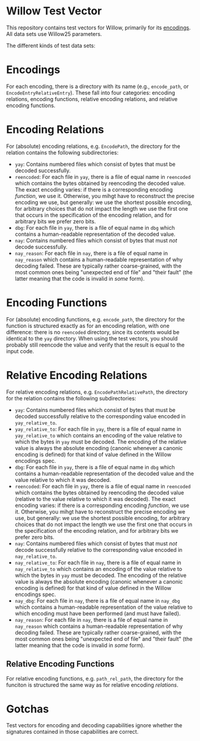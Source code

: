 # Willow Test Vector

This repository contains test vectors for Willow, primarily for its [encodings](https://willowprotocol.org/specs/encodings). All data sets use Willow25 parameters.

The different kinds of test data sets:

# Encodings

For each encoding, there is a directory with its name (e.g., `encode_path`, or `EncodeEntryRelativeEntry`). These fall into four categories: encoding relations, encoding functions, relative encoding relations, and relative encoding functions.

# Encoding Relations

For (absolute) encoding relations, e.g. `EncodePath`, the directory for the relation contains the following subdirectories:

- `yay`: Contains numbered files which consist of bytes that must be decoded successfully.
- `reencoded`: For each file in `yay`, there is a file of equal name in `reencoded` which contains the bytes obtained by reencoding the decoded value. The exact encoding varies: if there is a corresponding encoding *function*, we use it. Otherwise, you mihgt have to reconstruct the precise encoding we use, but generally: we use the shortest possible encoding, for arbitrary choices that do not impact the length we use the first one that occurs in the specification of the encoding relation, and for arbitrary bits we prefer zero bits.
- `dbg`: For each file in `yay`, there is a file of equal name in `dbg` which contains a human-readable representation of the decoded value.
- `nay`: Contains numbered files which consist of bytes that must *not* decode successfully.
- `nay_reason`: For each file in `nay`, there is a file of equal name in `nay_reason` which contains a human-readable representation of why decoding failed. These are typically rather coarse-grained, with the most common ones being "unexpected end of file" and "their fault" (the latter meaning that the code is invalid in *some* form).

# Encoding Functions

For (absolute) encoding functions, e.g. `encode_path`, the directory for the function is structured exactly as for an encoding relation, with one difference: there is no `reencoded` directory, since its contents would be identical to the `yay` directory. When using the test vectors, you should probably still reencode the value and verify that the result is equal to the input code.

# Relative Encoding Relations

For relative encoding relations, e.g. `EncodePathRelativePath`, the directory for the relation contains the following subdirectories:

- `yay`: Contains numbered files which consist of bytes that must be decoded successfully relative to the corresponding value encoded in `yay_relative_to`.
- `yay_relative_to`: For each file in `yay`, there is a file of equal name in `yay_relative_to` which contains an encoding of the value relative to which the bytes in `yay` must be decoded. The encoding of the relative value is always the absolute encoding (canonic whenever a canonic encoding is defined) for that kind of value defined in the Willow encodings spec.
- `dbg`: For each file in `yay`, there is a file of equal name in `dbg` which contains a human-readable representation of the decoded value and the value relative to which it was decoded.
- `reencoded`: For each file in `yay`, there is a file of equal name in `reencoded` which contains the bytes obtained by reencoding the decoded value (relative to the value relative to which it was decoded). The exact encoding varies: if there is a corresponding encoding *function*, we use it. Otherwise, you mihgt have to reconstruct the precise encoding we use, but generally: we use the shortest possible encoding, for arbitrary choices that do not impact the length we use the first one that occurs in the specification of the encoding relation, and for arbitrary bits we prefer zero bits.
- `nay`: Contains numbered files which consist of bytes that must *not* decode successfully relative to the corresponding value encoded in `nay_relative_to`.
- `nay_relative_to`: For each file in `nay`, there is a file of equal name in `nay_relative_to` which contains an encoding of the value relative to which the bytes in `yay` must be decoded. The encoding of the relative value is always the absolute encoding (canonic whenever a canonic encoding is defined) for that kind of value defined in the Willow encodings spec.
- `nay_dbg`: For each file in `nay`, there is a file of equal name in `nay_dbg` which contains a human-readable representation of the value relative to which encoding must have been performed (and must have failed).
- `nay_reason`: For each file in `nay`, there is a file of equal name in `nay_reason` which contains a human-readable representation of why decoding failed. These are typically rather coarse-grained, with the most common ones being "unexpected end of file" and "their fault" (the latter meaning that the code is invalid in *some* form).

## Relative Encoding Functions

For relative encoding functions, e.g. `path_rel_path`, the directory for the funciton is structured the same way as for relative encoding *relations*.

# Gotchas

Test vectors for encoding and decoding capabilities ignore whether the signatures contained in those capabilities are correct.